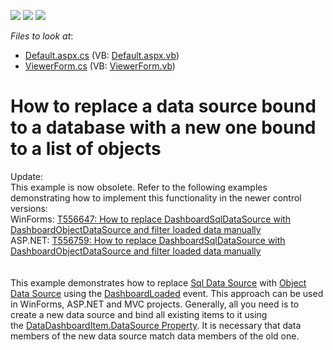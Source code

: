 <!-- default badges list -->
![](https://img.shields.io/endpoint?url=https://codecentral.devexpress.com/api/v1/VersionRange/128581283/15.1.3%2B)
[![](https://img.shields.io/badge/Open_in_DevExpress_Support_Center-FF7200?style=flat-square&logo=DevExpress&logoColor=white)](https://supportcenter.devexpress.com/ticket/details/T180037)
[![](https://img.shields.io/badge/📖_How_to_use_DevExpress_Examples-e9f6fc?style=flat-square)](https://docs.devexpress.com/GeneralInformation/403183)
<!-- default badges end -->
<!-- default file list -->
*Files to look at*:

* [Default.aspx.cs](./CS/AspProject/Default.aspx.cs) (VB: [Default.aspx.vb](./VB/AspProject/Default.aspx.vb))
* [ViewerForm.cs](./CS/WinFormsProject/ViewerForm.cs) (VB: [ViewerForm.vb](./VB/WinFormsProject/ViewerForm.vb))
<!-- default file list end -->
# How to replace a data source bound to a database with a new one bound to a list of objects


<p>Update:<br>This example is now obsolete. Refer to the following examples demonstrating how to implement this functionality in the newer control versions:<br>WinForms: <a href="https://www.devexpress.com/Support/Center/p/T556647">T556647: How to replace DashboardSqlDataSource with DashboardObjectDataSource and filter loaded data manually</a><br>ASP.NET: <a href="https://www.devexpress.com/Support/Center/p/T556759">T556759: How to replace DashboardSqlDataSource with DashboardObjectDataSource and filter loaded data manually</a><br><br><br>This example demonstrates how to replace <a href="https://documentation.devexpress.com/Dashboard/clsDevExpressDashboardCommonDashboardSqlDataSourcetopic.aspx">Sql Data Source</a> with <a href="https://documentation.devexpress.com/Dashboard/clsDevExpressDashboardCommonDashboardObjectDataSourcetopic.aspx">Object Data Source</a> using the <a href="https://documentation.devexpress.com/#Dashboard/DevExpressDashboardWinDashboardViewer_DashboardLoadedtopic">DashboardLoaded</a> event. This approach can be used in WinForms, ASP.NET and MVC projects. Generally, all you need is to create a new data source and bind all existing items to it using the <a href="https://documentation.devexpress.com/#Dashboard/DevExpressDashboardCommonDataDashboardItem_DataSourcetopic">DataDashboardItem.DataSource Property</a>. It is necessary that data members of the new data source match data members of the old one.</p>

<br/>


